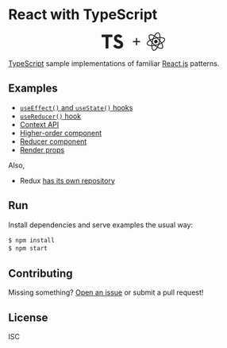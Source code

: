 # React with TypeScript

<p align="center">
  <img src="public/react-typescript.svg" width="128" />
</p>

[TypeScript](https://www.typescriptlang.org/) sample implementations of familiar
[React.js](http://reactjs.org) patterns.

## Examples

- [`useEffect()` and `useState()` hooks](./src/examples/hook-effect/)
- [`useReducer()` hook](./src/examples/hook-reducer/)
- [Context API](./src/examples/context/)
- [Higher-order component](./src/examples/higher-order-component/)
- [Reducer component](./src/examples/reducer-component/)
- [Render props](./src/examples/render-props/)

Also,

- Redux [has its own repository][ts-react-redux]

## Run

Install dependencies and serve examples the usual way:

```sh
$ npm install
$ npm start
```

## Contributing

Missing something? [Open an
issue](https://github.com/rjz/react-with-typescript/issues/new) or submit a pull
request!

## License

ISC

[ts-react-redux]: https://github.com/rjz/typescript-react-redux
